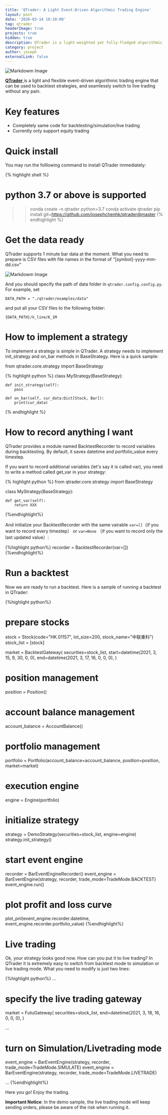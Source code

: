 ```yaml
---
title: 'QTrader: A Light Event-Driven Algorithmic Trading Engine'
layout: post
date: '2020-03-14 10:10:00'
tag: qtrader
headerImage: true
projects: true
hidden: true
description: QTrader is a light-weighted yet fully-fledged algorithmic trading engine
category: project
author: joseph
externalLink: false
---
```


![Markdowm Image][2]

[**QTrader** ](https://github.com/josephchenhk/qtrader) is a light and flexible event-driven algorithmic trading engine that can be used to backtest strategies, and seamlessly switch to live trading without any pain.


# Key features

* Completely same code for backtesting/simulation/live trading
* Currently only support equity trading

# Quick install

You may run the folllowing command to install QTrader immediately:

{% highlight shell %}
# python 3.7 or above is supported
>> conda create -n qtrader python=3.7
>> conda activate qtrader
>> pip install git+https://github.com/josephchenhk/qtrader@master
{% endhighlight %}

# Get the data ready

QTrader supports 1 minute bar data at the moment. What you need to prepare is CSV files with file names in the format of "[symbol]-yyyy-mm-dd.csv"

![Markdowm Image][1]


And you should specify the path of data folder in `qtrader.config.config.py`. For example, set

```
DATA_PATH = "./qtrader/examples/data" 
```

and put all your CSV files to the following folder:

```
{DATA_PATH}/k_line/K_1M
```

# How to implement a strategy
To implement a strategy is simple in QTrader. A strategy needs to implement init_strategy and on_bar methods in BaseStrategy. Here is a quick sample:

from qtrader.core.strategy import BaseStrategy

{% highlight python %}
class MyStrategy(BaseStrategy):

    def init_strategy(self):
        pass
        
    def on_bar(self, cur_data:Dict[Stock, Bar]):
        print(cur_data)
{% endhighlight %}

# How to record anything I want
QTrader provides a module named BacktestRecorder to record variables during backtesting. By default, it saves datetime and portfolio_value every timestep.

If you want to record additional variables (let's say it is called var), you need to write a method called get_var in your strategy:

{% highlight python %}
from qtrader.core.strategy import BaseStrategy

class MyStrategy(BaseStrategy):

    def get_var(self):
        return XXX
{%endhighlight%}

And initialize your BacktestRecorder with the same vairable `var=[]`（if you want to record every timestep） or `var=None` （if you want to record only the last updated value）:

{%highlight python%}
recorder = BacktestRecorder(var=[])
{%endhighlight%}

# Run a backtest
Now we are ready to run a backtest. Here is a sample of running a backtest in QTrader:

{%highlight python%}
# prepare stocks
stock = Stock(code="HK.01157", lot_size=200, stock_name="中联重科")
stock_list = [stock]

market = BacktestGateway(
    securities=stock_list,
    start=datetime(2021, 3, 15, 9, 30, 0, 0),
    end=datetime(2021, 3, 17, 16, 0, 0, 0),
)
# position management
position = Position()
# account balance management
account_balance = AccountBalance()
# portfolio management
portfolio = Portfolio(account_balance=account_balance,
                      position=position,
                      market=market)
# execution engine
engine = Engine(portfolio)

# initialize strategy
strategy = DemoStrategy(securities=stock_list, engine=engine)
strategy.init_strategy()

# start event engine
recorder = BarEventEngineRecorder()
event_engine = BarEventEngine(strategy, recorder, trade_mode=TradeMode.BACKTEST)
event_engine.run()

# plot profit and loss curve
plot_pnl(event_engine.recorder.datetime, event_engine.recorder.portfolio_value)
{%endhighlight%}

# Live trading
Ok, your strategy looks good now. How can you put it to live trading? In QTrader it is extremely easy to switch from backtest mode to simulation or live trading mode. What you need to modify is just two lines:

{%highlight python%}
...

# specify the live trading gateway
market = FutuGateway(
    securities=stock_list,
    end=datetime(2021, 3, 18, 16, 0, 0, 0),
)

...
# turn on Simulation/Livetrading mode
event_engine = BarEventEngine(strategy, recorder, trade_mode=TradeMode.SIMULATE)
event_engine = BarEventEngine(strategy, recorder, trade_mode=TradeMode.LIVETRADE)

...
{%endhighlight%}

Here you go! Enjoy the trading.

**Important Notice**: In the demo sample, the live trading mode will keep sending orders, please be aware of the risk when running it.

[1]: /assets/images/bar_data_sample.png
[2]: /assets/images/algo-trading.jpg
